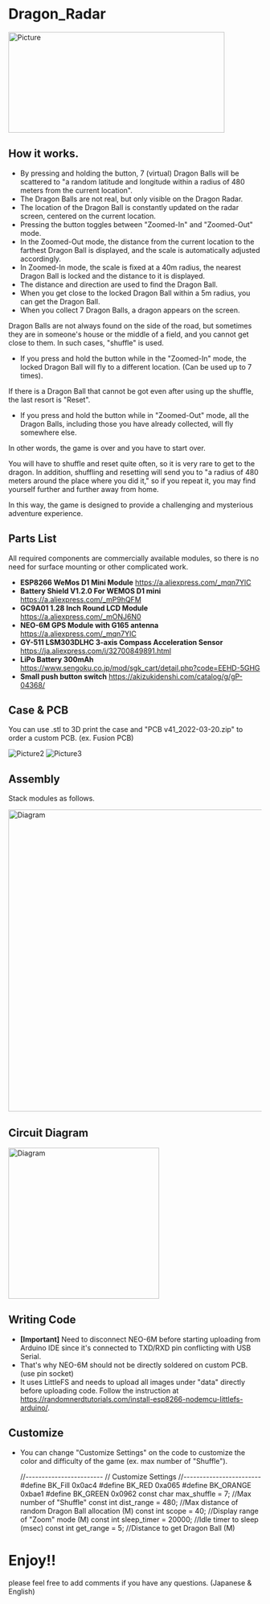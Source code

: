 # Dragon_Radar
<img src="https://user-images.githubusercontent.com/20789521/164951653-b47f373e-c136-4681-bdfb-4e81c3104c49.png" alt="Picture" title="Picture" width="430" height="200">

## How it works.
- By pressing and holding the button, 7 (virtual) Dragon Balls will be scattered to "a random latitude and longitude within a radius of 480 meters from the current location".
- The Dragon Balls are not real, but only visible on the Dragon Radar.
- The location of the Dragon Ball is constantly updated on the radar screen, centered on the current location.
- Pressing the button toggles between "Zoomed-In" and "Zoomed-Out" mode.
- In the Zoomed-Out mode, the distance from the current location to the farthest Dragon Ball is displayed, and the scale is automatically adjusted accordingly.
- In Zoomed-In mode, the scale is fixed at a 40m radius, the nearest Dragon Ball is locked and the distance to it is displayed.
- The distance and direction are used to find the Dragon Ball.
- When you get close to the locked Dragon Ball within a 5m radius, you can get the Dragon Ball.
- When you collect 7 Dragon Balls, a dragon appears on the screen.

Dragon Balls are not always found on the side of the road, but sometimes they are in someone's house or the middle of a field, and you cannot get close to them.
In such cases, "shuffle" is used.

- If you press and hold the button while in the "Zoomed-In" mode, the locked Dragon Ball will fly to a different location. (Can be used up to 7 times).

If there is a Dragon Ball that cannot be got even after using up the shuffle, the last resort is "Reset".

- If you press and hold the button while in "Zoomed-Out" mode, all the Dragon Balls, including those you have already collected, will fly somewhere else.

In other words, the game is over and you have to start over.

You will have to shuffle and reset quite often, so it is very rare to get to the dragon.
In addition, shuffling and resetting will send you to "a radius of 480 meters around the place where you did it," so if you repeat it, you may find yourself further and further away from home.

In this way, the game is designed to provide a challenging and mysterious adventure experience.

## Parts List
All required components are commercially available modules, so there is no need for surface mounting or other complicated work.

- **ESP8266 WeMos D1 Mini Module**
https://a.aliexpress.com/_mqn7YlC
- **Battery Shield V1.2.0 For WEMOS D1 mini**
https://a.aliexpress.com/_mP9hQFM
- **GC9A01 1.28 Inch Round LCD Module**
https://a.aliexpress.com/_mONJ6N0
- **NEO-6M GPS Module with G165 antenna**
https://a.aliexpress.com/_mqn7YlC
- **GY-511 LSM303DLHC 3-axis Compass Acceleration Sensor**
https://ja.aliexpress.com/i/32700849891.html
- **LiPo Battery 300mAh**
https://www.sengoku.co.jp/mod/sgk_cart/detail.php?code=EEHD-5GHG
- **Small push button switch**
https://akizukidenshi.com/catalog/g/gP-04368/

## Case & PCB
You can use .stl to 3D print the case and "PCB v41_2022-03-20.zip" to order a custom PCB. (ex. Fusion PCB)

![Picture2](https://user-images.githubusercontent.com/20789521/164953564-5a00600a-5fbc-4e1b-80e4-5dfe513fb888.png)
![Picture3](https://user-images.githubusercontent.com/20789521/164953706-4251f759-076a-4513-b543-43b20b9915b6.png)

## Assembly
Stack modules as follows.

<img src="https://user-images.githubusercontent.com/20789521/164956945-5437594a-7661-485d-b8d0-df116ebcbd65.png" alt="Diagram" title="Circuit Diagram" width="600">

## Circuit Diagram
<img src="https://user-images.githubusercontent.com/20789521/164956541-ea336510-6122-4e24-b0d0-81ad30a37c85.png" alt="Diagram" title="Circuit Diagram" width="300">

## Writing Code
- **[Important]** Need to disconnect NEO-6M before starting uploading from Arduino IDE since it's connected to TXD/RXD pin conflicting with USB Serial.
- That's why NEO-6M should not be directly soldered on custom PCB. (use pin socket)
- It uses LittleFS and needs to upload all images under "data" directly before uploading code. Follow the instruction at https://randomnerdtutorials.com/install-esp8266-nodemcu-littlefs-arduino/.

## Customize
- You can change "Customize Settings" on the code to customize the color and difficulty of the game (ex. max number of "Shuffle").

    //------------------------
    //   Customize Settings
    //------------------------
    #define BK_Fill 0x0ac4
    #define BK_RED 0xa065
    #define BK_ORANGE 0xbae1
    #define BK_GREEN 0x0962
    const char max_shuffle = 7;       //Max number of "Shuffle"
    const int dist_range = 480;       //Max distance of random Dragon Ball allocation (M)
    const int scope = 40;             //Display range of "Zoom" mode (M)
    const int sleep_timer = 20000;    //Idle timer to sleep (msec)
    const int get_range = 5;          //Distance to get Dragon Ball (M)

# Enjoy!!
please feel free to add comments if you have any questions. (Japanese & English)
